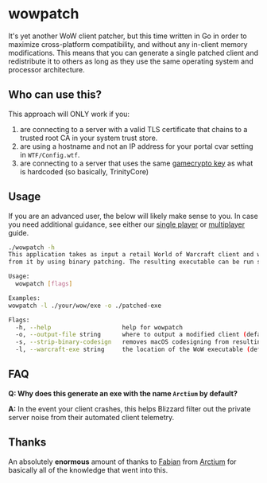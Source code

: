 # wowpatch
It's yet another WoW client patcher, but this time written in Go in order to maximize cross-platform
compatibility, and without any in-client memory modifications. This means that you can generate
a single patched client and redistribute it to others as long as they use the same operating system and processor
architecture.

## Who can use this?
This approach will ONLY work if you:
1. are connecting to a server with a valid TLS certificate that chains to a trusted root CA
in your system trust store.
1. are using a hostname and not an IP address for your portal cvar setting in `WTF/Config.wtf`.
1. are connecting to a server that uses the same [gamecrypto key](https://github.com/TrinityCore/TrinityCore/blob/343f637435cc97ddedd725945cbad417c8f14391/src/server/game/Server/Packets/AuthenticationPackets.cpp#L221) as what is hardcoded (so basically, TrinityCore)

## Usage
If you are an advanced user, the below will likely make sense to you. In case you need additional guidance, see either our [single player](guides/singleplayer.md) or [multiplayer](guides/multiplayer.md) guide.

```bash
./wowpatch -h
This application takes as input a retail World of Warcraft client and will generate a modified executable
from it by using binary patching. The resulting executable can be run safely and connect to private servers.

Usage:
  wowpatch [flags]

Examples:
wowpatch -l ./your/wow/exe -o ./patched-exe

Flags:
  -h, --help                    help for wowpatch
  -o, --output-file string      where to output a modified client (default "Arctium")
  -s, --strip-binary-codesign   removes macOS codesigning from resulting binary (default true)
  -l, --warcraft-exe string     the location of the WoW executable (default "/Applications/World of Warcraft/_retail_/World of Warcraft.app/Contents/MacOS/World of Warcraft")
```

## FAQ
**Q: Why does this generate an exe with the name `Arctium` by default?**

**A:** In the event your client crashes, this helps Blizzard filter out the private server noise from
their automated client telemetry. 

## Thanks
An absolutely **enormous** amount of thanks to [Fabian](https://github.com/Fabi) from [Arctium](https://arctium.io/) for basically
all of the knowledge that went into this.